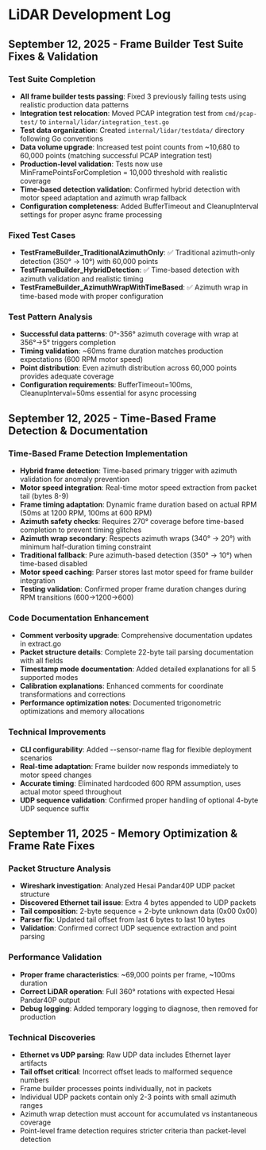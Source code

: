 # LiDAR Development Log

## September 12, 2025 - Frame Builder Test Suite Fixes & Validation

### Test Suite Completion
- **All frame builder tests passing**: Fixed 3 previously failing tests using realistic production data patterns
- **Integration test relocation**: Moved PCAP integration test from `cmd/pcap-test/` to `internal/lidar/integration_test.go`
- **Test data organization**: Created `internal/lidar/testdata/` directory following Go conventions
- **Data volume upgrade**: Increased test point counts from ~10,680 to 60,000 points (matching successful PCAP integration test)
- **Production-level validation**: Tests now use MinFramePointsForCompletion = 10,000 threshold with realistic coverage
- **Time-based detection validation**: Confirmed hybrid detection with motor speed adaptation and azimuth wrap fallback
- **Configuration completeness**: Added BufferTimeout and CleanupInterval settings for proper async frame processing

### Fixed Test Cases
- **TestFrameBuilder_TraditionalAzimuthOnly**: ✅ Traditional azimuth-only detection (350° → 10°) with 60,000 points
- **TestFrameBuilder_HybridDetection**: ✅ Time-based detection with azimuth validation and realistic timing
- **TestFrameBuilder_AzimuthWrapWithTimeBased**: ✅ Azimuth wrap in time-based mode with proper configuration

### Test Pattern Analysis
- **Successful data patterns**: 0°-356° azimuth coverage with wrap at 356°→5° triggers completion
- **Timing validation**: ~60ms frame duration matches production expectations (600 RPM motor speed)
- **Point distribution**: Even azimuth distribution across 60,000 points provides adequate coverage
- **Configuration requirements**: BufferTimeout=100ms, CleanupInterval=50ms essential for async processing

## September 12, 2025 - Time-Based Frame Detection & Documentation

### Time-Based Frame Detection Implementation
- **Hybrid frame detection**: Time-based primary trigger with azimuth validation for anomaly prevention
- **Motor speed integration**: Real-time motor speed extraction from packet tail (bytes 8-9)
- **Frame timing adaptation**: Dynamic frame duration based on actual RPM (50ms at 1200 RPM, 100ms at 600 RPM)
- **Azimuth safety checks**: Requires 270° coverage before time-based completion to prevent timing glitches
- **Azimuth wrap secondary**: Respects azimuth wraps (340° → 20°) with minimum half-duration timing constraint
- **Traditional fallback**: Pure azimuth-based detection (350° → 10°) when time-based disabled
- **Motor speed caching**: Parser stores last motor speed for frame builder integration
- **Testing validation**: Confirmed proper frame duration changes during RPM transitions (600→1200→600)

### Code Documentation Enhancement
- **Comment verbosity upgrade**: Comprehensive documentation updates in extract.go
- **Packet structure details**: Complete 22-byte tail parsing documentation with all fields
- **Timestamp mode documentation**: Added detailed explanations for all 5 supported modes
- **Calibration explanations**: Enhanced comments for coordinate transformations and corrections
- **Performance optimization notes**: Documented trigonometric optimizations and memory allocations

### Technical Improvements
- **CLI configurability**: Added --sensor-name flag for flexible deployment scenarios
- **Real-time adaptation**: Frame builder now responds immediately to motor speed changes
- **Accurate timing**: Eliminated hardcoded 600 RPM assumption, uses actual motor speed throughout
- **UDP sequence validation**: Confirmed proper handling of optional 4-byte UDP sequence suffix

## September 11, 2025 - Memory Optimization & Frame Rate Fixes

### Packet Structure Analysis
- **Wireshark investigation**: Analyzed Hesai Pandar40P UDP packet structure
- **Discovered Ethernet tail issue**: Extra 4 bytes appended to UDP packets
- **Tail composition**: 2-byte sequence + 2-byte unknown data (0x00 0x00)
- **Parser fix**: Updated tail offset from last 6 bytes to last 10 bytes
- **Validation**: Confirmed correct UDP sequence extraction and point parsing

### Performance Validation
- **Proper frame characteristics**: ~69,000 points per frame, ~100ms duration
- **Correct LiDAR operation**: Full 360° rotations with expected Hesai Pandar40P output
- **Debug logging**: Added temporary logging to diagnose, then removed for production

### Technical Discoveries
- **Ethernet vs UDP parsing**: Raw UDP data includes Ethernet layer artifacts
- **Tail offset critical**: Incorrect offset leads to malformed sequence numbers
- Frame builder processes points individually, not in packets
- Individual UDP packets contain only 2-3 points with small azimuth ranges
- Azimuth wrap detection must account for accumulated vs instantaneous coverage
- Point-level frame detection requires stricter criteria than packet-level detection
